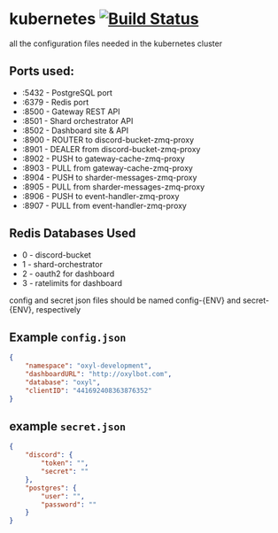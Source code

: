 # kubernetes [![Build Status](https://travis-ci.com/oxylbot/kubernetes.svg?branch=master)](https://travis-ci.com/oxylbot/kubernetes)
all the configuration files needed in the kubernetes cluster

## Ports used:
* :5432 - PostgreSQL port
* :6379 - Redis port
* :8500 - Gateway REST API
* :8501 - Shard orchestrator API
* :8502 - Dashboard site & API
* :8900 - ROUTER to discord-bucket-zmq-proxy
* :8901 - DEALER from discord-bucket-zmq-proxy
* :8902 - PUSH to gateway-cache-zmq-proxy
* :8903 - PULL from gateway-cache-zmq-proxy
* :8904 - PUSH to sharder-messages-zmq-proxy
* :8905 - PULL from sharder-messages-zmq-proxy
* :8906 - PUSH to event-handler-zmq-proxy
* :8907 - PULL from event-handler-zmq-proxy

## Redis Databases Used
* 0 - discord-bucket
* 1 - shard-orchestrator
* 2 - oauth2 for dashboard
* 3 - ratelimits for dashboard

config and secret json files should be named config-{ENV} and secret-{ENV}, respectively

## Example `config.json`

```json
{
	"namespace": "oxyl-development",
	"dashboardURL": "http://oxylbot.com",
	"database": "oxyl",
	"clientID": "441692408363876352"
}
```

## example `secret.json`

```json
{
	"discord": {
		"token": "",
		"secret": ""
	},
	"postgres": {
		"user": "",
		"password": ""
	}
}
```